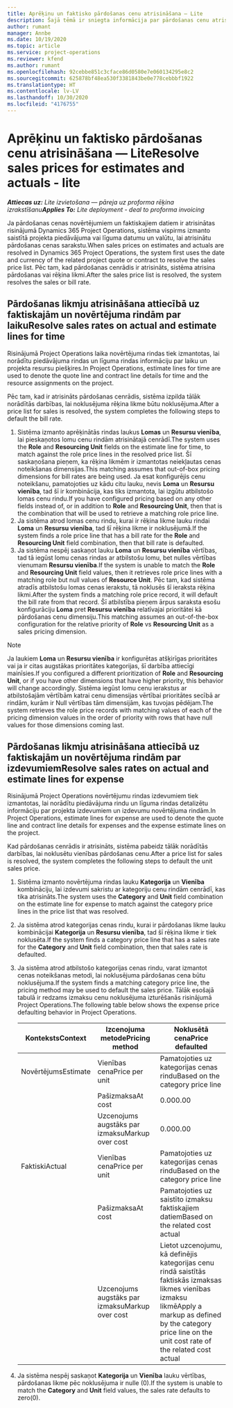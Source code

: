 ```yaml
---
title: Aprēķinu un faktisko pārdošanas cenu atrisināšana — Lite
description: Šajā tēmā ir sniegta informācija par pārdošanas cenu atrisināšanu novērtējumos un faktiskajos datos.
author: rumant
manager: Annbe
ms.date: 10/19/2020
ms.topic: article
ms.service: project-operations
ms.reviewer: kfend
ms.author: rumant
ms.openlocfilehash: 92cebbe851c3cface86d0580e7e060134295e8c2
ms.sourcegitcommit: 625878bf48ea530f3381843be0e778cebbbf1922
ms.translationtype: HT
ms.contentlocale: lv-LV
ms.lasthandoff: 10/30/2020
ms.locfileid: "4176755"
---
```

# <a name="resolve-sales-prices-for-estimates-and-actuals---lite"></a><span data-ttu-id="c04b6-103">Aprēķinu un faktisko pārdošanas cenu atrisināšana — Lite</span><span class="sxs-lookup"><span data-stu-id="c04b6-103">Resolve sales prices for estimates and actuals - lite</span></span>

<span data-ttu-id="c04b6-104">_**Attiecas uz:** Lite izvietošana — pāreja uz proforma rēķina izrakstīšanu_</span><span class="sxs-lookup"><span data-stu-id="c04b6-104">_**Applies To:** Lite deployment - deal to proforma invoicing_</span></span>

<span data-ttu-id="c04b6-105">Ja pārdošanas cenas novērtējumiem un faktiskajiem datiem ir atrisinātas risinājumā Dynamics 365 Project Operations, sistēma vispirms izmanto saistītā projekta piedāvājuma vai līguma datumu un valūtu, lai atrisinātu pārdošanas cenas sarakstu.</span><span class="sxs-lookup"><span data-stu-id="c04b6-105">When sales prices on estimates and actuals are resolved in Dynamics 365 Project Operations, the system first uses the date and currency of the related project quote or contract to resolve the sales price list.</span></span> <span data-ttu-id="c04b6-106">Pēc tam, kad pārdošanas cenrādis ir atrisināts, sistēma atrisina pārdošanas vai rēķina likmi.</span><span class="sxs-lookup"><span data-stu-id="c04b6-106">After the sales price list is resolved, the system resolves the sales or bill rate.</span></span>

## <a name="resolve-sales-rates-on-actual-and-estimate-lines-for-time"></a><span data-ttu-id="c04b6-107">Pārdošanas likmju atrisināšana attiecībā uz faktiskajām un novērtējuma rindām par laiku</span><span class="sxs-lookup"><span data-stu-id="c04b6-107">Resolve sales rates on actual and estimate lines for time</span></span>

<span data-ttu-id="c04b6-108">Risinājumā Project Operations laika novērtējuma rindas tiek izmantotas, lai norādītu piedāvājuma rindas un līguma rindas informāciju par laiku un projekta resursu piešķires.</span><span class="sxs-lookup"><span data-stu-id="c04b6-108">In Project Operations, estimate lines for time are used to denote the quote line and contract line details for time and the resource assignments on the project.</span></span>

<span data-ttu-id="c04b6-109">Pēc tam, kad ir atrisināts pārdošanas cenrādis, sistēma izpilda tālāk norādītās darbības, lai noklusējuma rēķina likme būtu noklusējuma.</span><span class="sxs-lookup"><span data-stu-id="c04b6-109">After a price list for sales is resolved, the system completes the following steps to default the bill rate.</span></span>

1. <span data-ttu-id="c04b6-110">Sistēma izmanto aprēķinātās rindas laukus **Lomas** un **Resursu vienība**, lai pieskaņotos lomu cenu rindām atrisinātajā cenrādī.</span><span class="sxs-lookup"><span data-stu-id="c04b6-110">The system uses the **Role** and **Resourcing Unit** fields on the estimate line for time, to match against the role price lines in the resolved price list.</span></span> <span data-ttu-id="c04b6-111">Šī saskaņošana pieņem, ka rēķina likmēm ir izmantotas neiekļautas cenas noteikšanas dimensijas.</span><span class="sxs-lookup"><span data-stu-id="c04b6-111">This matching assumes that out-of-box pricing dimensions for bill rates are being used.</span></span> <span data-ttu-id="c04b6-112">Ja esat konfigurējis cenu noteikšanu, pamatojoties uz kādu citu lauku, nevis **Loma** un **Resursu vienība**, tad šī ir kombinācija, kas tiks izmantota, lai izgūtu atbilstošo lomas cenu rindu.</span><span class="sxs-lookup"><span data-stu-id="c04b6-112">If you have configured pricing based on any other fields instead of, or in addition to **Role** and **Resourcing Unit**, then that is the combination that will be used to retrieve a matching role price line.</span></span>
2. <span data-ttu-id="c04b6-113">Ja sistēma atrod lomas cenu rindu, kurai ir rēķina likme lauku rindai **Loma** un **Resursu vienība**, tad šī rēķina likme ir noklusējumā.</span><span class="sxs-lookup"><span data-stu-id="c04b6-113">If the system finds a role price line that has a bill rate for the **Role** and **Resourcing Unit** field combination, then that bill rate is defaulted.</span></span>
3. <span data-ttu-id="c04b6-114">Ja sistēma nespēj saskaņot lauku **Loma** un **Resursu vienība** vērtības, tad tā iegūst lomu cenas rindas ar atbilstošu lomu, bet nulles vērtības vienumam **Resursu vienība**.</span><span class="sxs-lookup"><span data-stu-id="c04b6-114">If the system is unable to match the **Role** and **Resourcing Unit** field values, then it retrieves role price lines with a matching role but null values of **Resource Unit**.</span></span> <span data-ttu-id="c04b6-115">Pēc tam, kad sistēma atradīs atbilstošu lomas cenas ierakstu, tā noklusēs šī ieraksta rēķina likmi.</span><span class="sxs-lookup"><span data-stu-id="c04b6-115">After the system finds a matching role price record, it will default the bill rate from that record.</span></span> <span data-ttu-id="c04b6-116">Šī atbilstība pieņem ārpus saraksta esošu konfigurāciju **Loma** pret **Resursu vienība** relatīvajai prioritātei kā pārdošanas cenu dimensiju.</span><span class="sxs-lookup"><span data-stu-id="c04b6-116">This matching assumes an out-of-the-box configuration for the relative priority of **Role** vs **Resourcing Unit** as a sales pricing dimension.</span></span>

> [!NOTE]
> <span data-ttu-id="c04b6-117">Ja laukiem **Loma** un **Resursu vienība** ir konfigurētas atšķirīgas prioritātes vai ja ir citas augstākas prioritātes kategorijas, šī darbība attiecīgi mainīsies.</span><span class="sxs-lookup"><span data-stu-id="c04b6-117">If you configured a different prioritization of **Role** and **Resourcing Unit**, or if you have other dimensions that have higher priority, this behavior will change accordingly.</span></span> <span data-ttu-id="c04b6-118">Sistēma iegūst lomu cenu ierakstus ar atbilstošajām vērtībām katrai cenu dimensijas vērtībai prioritātes secībā ar rindām, kurām ir Null vērtības tām dimensijām, kas tuvojas pēdējam.</span><span class="sxs-lookup"><span data-stu-id="c04b6-118">The system retrieves the role price records with matching values of each of the pricing dimension values in the order of priority with rows that have null values for those dimensions coming last.</span></span>

## <a name="resolve-sales-rates-on-actual-and-estimate-lines-for-expense"></a><span data-ttu-id="c04b6-119">Pārdošanas likmju atrisināšana attiecībā uz faktiskajām un novērtējuma rindām par izdevumiem</span><span class="sxs-lookup"><span data-stu-id="c04b6-119">Resolve sales rates on actual and estimate lines for expense</span></span>

<span data-ttu-id="c04b6-120">Risinājumā Project Operations novērtējumu rindas izdevumiem tiek izmantotas, lai norādītu piedāvājuma rindu un līguma rindas detalizētu informāciju par projekta izdevumiem un izdevumu novērtējuma rindām.</span><span class="sxs-lookup"><span data-stu-id="c04b6-120">In Project Operations, estimate lines for expense are used to denote the quote line and contract line details for expenses and the expense estimate lines on the project.</span></span>

<span data-ttu-id="c04b6-121">Kad pārdošanas cenrādis ir atrisināts, sistēma pabeidz tālāk norādītās darbības, lai noklusētu vienības pārdošanas cenu.</span><span class="sxs-lookup"><span data-stu-id="c04b6-121">After a price list for sales is resolved, the system completes the following steps to default the unit sales price.</span></span>

1. <span data-ttu-id="c04b6-122">Sistēma izmanto novērtējuma rindas lauku **Kategorija** un **Vienība** kombināciju, lai izdevumi sakristu ar kategoriju cenu rindām cenrādī, kas tika atrisināts.</span><span class="sxs-lookup"><span data-stu-id="c04b6-122">The system uses the **Category** and **Unit** field combination on the estimate line for expense to match against the category price lines in the price list that was resolved.</span></span>
2. <span data-ttu-id="c04b6-123">Ja sistēma atrod kategorijas cenas rindu, kurai ir pārdošanas likme lauku kombinācijai **Kategorija** un **Resursu vienība**, tad šī rēķina likme ir tiek noklusēta.</span><span class="sxs-lookup"><span data-stu-id="c04b6-123">If the system finds a category price line that has a sales rate for the **Category** and **Unit** field combination, then that sales rate is defaulted.</span></span>
3. <span data-ttu-id="c04b6-124">Ja sistēma atrod atbilstošo kategorijas cenas rindu, varat izmantot cenas noteikšanas metodi, lai noklusējuma pārdošanas cena būtu noklusējuma.</span><span class="sxs-lookup"><span data-stu-id="c04b6-124">If the system finds a matching category price line, the pricing method may be used to default the sales price.</span></span> <span data-ttu-id="c04b6-125">Tālāk esošajā tabulā ir redzams izmaksu cenu noklusējuma izturēšanās risinājumā Project Operations.</span><span class="sxs-lookup"><span data-stu-id="c04b6-125">The following table below shows the expense price defaulting behavior in Project Operations.</span></span>

    | <span data-ttu-id="c04b6-126">Konteksts</span><span class="sxs-lookup"><span data-stu-id="c04b6-126">Context</span></span> | <span data-ttu-id="c04b6-127">Izcenojuma metode</span><span class="sxs-lookup"><span data-stu-id="c04b6-127">Pricing method</span></span> | <span data-ttu-id="c04b6-128">Noklusētā cena</span><span class="sxs-lookup"><span data-stu-id="c04b6-128">Price defaulted</span></span> |
    | --- | --- | --- |
    | <span data-ttu-id="c04b6-129">Novērtējums</span><span class="sxs-lookup"><span data-stu-id="c04b6-129">Estimate</span></span> | <span data-ttu-id="c04b6-130">Vienības cena</span><span class="sxs-lookup"><span data-stu-id="c04b6-130">Price per unit</span></span> | <span data-ttu-id="c04b6-131">Pamatojoties uz kategorijas cenas rindu</span><span class="sxs-lookup"><span data-stu-id="c04b6-131">Based on the category price line</span></span> |
    | &nbsp; | <span data-ttu-id="c04b6-132">Pašizmaksa</span><span class="sxs-lookup"><span data-stu-id="c04b6-132">At cost</span></span> | <span data-ttu-id="c04b6-133">0.00</span><span class="sxs-lookup"><span data-stu-id="c04b6-133">0.00</span></span> |
    | &nbsp; | <span data-ttu-id="c04b6-134">Uzcenojums augstāks par izmaksu</span><span class="sxs-lookup"><span data-stu-id="c04b6-134">Markup over cost</span></span> | <span data-ttu-id="c04b6-135">0.00</span><span class="sxs-lookup"><span data-stu-id="c04b6-135">0.00</span></span> |
    | <span data-ttu-id="c04b6-136">Faktiski</span><span class="sxs-lookup"><span data-stu-id="c04b6-136">Actual</span></span> | <span data-ttu-id="c04b6-137">Vienības cena</span><span class="sxs-lookup"><span data-stu-id="c04b6-137">Price per unit</span></span> | <span data-ttu-id="c04b6-138">Pamatojoties uz kategorijas cenas rindu</span><span class="sxs-lookup"><span data-stu-id="c04b6-138">Based on the category price line</span></span> |
    | &nbsp; | <span data-ttu-id="c04b6-139">Pašizmaksa</span><span class="sxs-lookup"><span data-stu-id="c04b6-139">At cost</span></span> | <span data-ttu-id="c04b6-140">Pamatojoties uz saistīto izmaksu faktiskajiem datiem</span><span class="sxs-lookup"><span data-stu-id="c04b6-140">Based on the related cost actual</span></span> |
    | &nbsp; | <span data-ttu-id="c04b6-141">Uzcenojums augstāks par izmaksu</span><span class="sxs-lookup"><span data-stu-id="c04b6-141">Markup over cost</span></span> | <span data-ttu-id="c04b6-142">Lietot uzcenojumu, kā definējis kategorijas cenu rindā saistītās faktiskās izmaksas likmes vienības izmaksu likmē</span><span class="sxs-lookup"><span data-stu-id="c04b6-142">Apply a markup as defined by the category price line on the unit cost rate of the related cost actual</span></span> |

4. <span data-ttu-id="c04b6-143">Ja sistēma nespēj saskaņot **Kategorija** un **Vienība** lauku vērtības, pārdošanas likme pēc noklusējuma ir nulle (0).</span><span class="sxs-lookup"><span data-stu-id="c04b6-143">If the system is unable to match the **Category** and **Unit** field values, the sales rate defaults to zero(0).</span></span>
